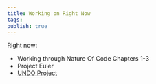 ```yaml
---
title: Working on Right Now
tags: 
publish: true
---
```

Right now:
- Working through Nature Of Code Chapters 1-3
- Project Euler
- [UNDO Project](notes/undo)